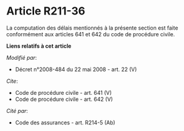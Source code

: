 # Article R211-36

La computation des délais mentionnés à la présente section est faite conformément aux articles 641 et 642 du    code de
procédure civile.

**Liens relatifs à cet article**

_Modifié par_:

  - Décret n°2008-484 du 22 mai 2008 - art. 22 (V)

_Cite_:

  - Code de procédure civile - art. 641 (V)
  - Code de procédure civile - art. 642 (V)

_Cité par_:

  - Code des assurances - art. R214-5 (Ab)
